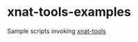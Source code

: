 # xnat-tools-examples

Sample scripts invoking [xnat-tools](https://github.com/brown-bnc/xnat-tools)
